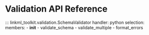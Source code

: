 # Validation API Reference

::: linkml_toolkit.validation.SchemaValidator
    handler: python
    selection:
      members:
        - __init__
        - validate_schema
        - validate_multiple
        - format_errors